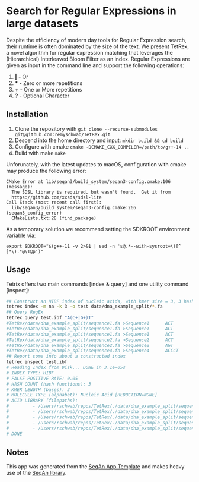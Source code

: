 # Search for Regular Expressions in large datasets
Despite the efficiency of modern day tools for Regular Expression search, their runtime is often dominated by the size of the text. We present TetRex, a novel algorithm for regular expression matching that leverages the (Hierarchical) Interleaved Bloom Filter as an index. Regular Expressions are given as input in the command line and support the following operations:

1. **|** - Or
2. __*__ - Zero or more repetitions
3. **+** - One or More repetitions
4. **?** - Optional Character


## Installation

1. Clone the repository with
```git clone --recurse-submodules git@github.com:remyschwab/TetRex.git```
2. Descend into the home directory and input:
```mkdir build && cd build```
3. Configure with cmake ```cmake -DCMAKE_CXX_COMPILER=/path/to/g++-14 ..```
4. Build with make ```make```

Unforunately, with the latest updates to macOS, configuration with cmake may produce the following error:

```shell
CMake Error at lib/seqan3/build_system/seqan3-config.cmake:106 (message):
  The SDSL library is required, but wasn't found.  Get it from
  https://github.com/xxsds/sdsl-lite
Call Stack (most recent call first):
  lib/seqan3/build_system/seqan3-config.cmake:266 (seqan3_config_error)
  CMakeLists.txt:28 (find_package)
```

As a temporary solution we recommend setting the SDKROOT environment variable via:
```shell
export SDKROOT="$(g++-11 -v 2>&1 | sed -n 's@.*--with-sysroot=\([^ ]*\).*@\1@p')"
```

## Usage
Tetrix offers two main commands [index & query] and one utility command [inspect]:
```bash
## Construct an HIBF index of nucleic acids, with kmer size = 3, 3 hash functions, & a FPR of 0.05, each input file represents a bin
tetrex index -m na -k 3 -o test data/dna_example_split/*.fa
## Query RegEx
tetrex query test.ibf "A(C+|G+)T" 
#TetRex/data/dna_example_split/sequence1.fa >Sequence1      ACT
#TetRex/data/dna_example_split/sequence1.fa >Sequence1      ACT
#TetRex/data/dna_example_split/sequence1.fa >Sequence1      ACT
#TetRex/data/dna_example_split/sequence2.fa >Sequence2      ACT
#TetRex/data/dna_example_split/sequence2.fa >Sequence2      AGT
#TetRex/data/dna_example_split/sequence4.fa >Sequence4      ACCCT
## Report some info about a constructed index
tetrex inspect test.ibf
# Reading Index from Disk... DONE in 3.1e-05s
# INDEX TYPE: HIBF
# FALSE POSITIVE RATE: 0.05
# HASH COUNT (hash functions): 3
# KMER LENGTH (bases): 3
# MOLECULE TYPE (alphabet): Nucleic Acid [REDUCTION=NONE]
# ACID LIBRARY (filepaths):
#         - /Users/rschwab/repos/TetRex/./data/dna_example_split/sequence1.fa
#         - /Users/rschwab/repos/TetRex/./data/dna_example_split/sequence2.fa
#         - /Users/rschwab/repos/TetRex/./data/dna_example_split/sequence3.fa
#         - /Users/rschwab/repos/TetRex/./data/dna_example_split/sequence4.fa
#         - /Users/rschwab/repos/TetRex/./data/dna_example_split/sequence5.fa
# DONE
```

## Notes
This app was generated from the [SeqAn App Template](https://github.com/seqan/app-template) and makes heavy use of the [SeqAn library](https://github.com/seqan/seqan3/tree/4668203ee1526b4ac3dbdc47869bee72253f684c).
